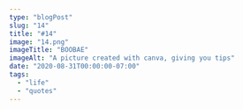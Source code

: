 ```yaml
---
type: "blogPost"
slug: "14"
title: "#14"
image: "14.png"
imageTitle: "BOOBAE"
imageAlt: "A picture created with canva, giving you tips"
date: "2020-08-31T00:00:00-07:00"
tags:
  - "life"
  - "quotes"
---
```


